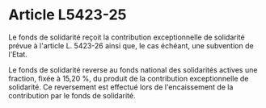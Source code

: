 # Article L5423-25

Le fonds de solidarité reçoit la contribution exceptionnelle de solidarité prévue à l'article L. 5423-26 ainsi que, le cas échéant, une subvention de l'Etat.

Le fonds de solidarité reverse au fonds national des solidarités actives une fraction, fixée à 15,20 %, du produit de la contribution exceptionnelle de solidarité. Ce reversement est effectué lors de l'encaissement de la contribution par le fonds de solidarité.